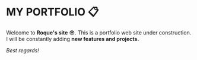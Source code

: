 # MY PORTFOLIO 📋
Welcome to **Roque's site** 😎.
This is a portfolio web site under construction.
I will be constantly adding **new features and projects.**

_Best regards!_
